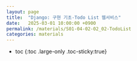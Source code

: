```yaml
---
layout: page
title:  "Django: 구현 기초-Todo List 웹서비스"
date:   2025-03-01 10:00:00 +0900
permalink: /materials/S01-04-02-02_02-TodoList
categories: materials
---
```

* toc
{:toc .large-only .toc-sticky:true}
